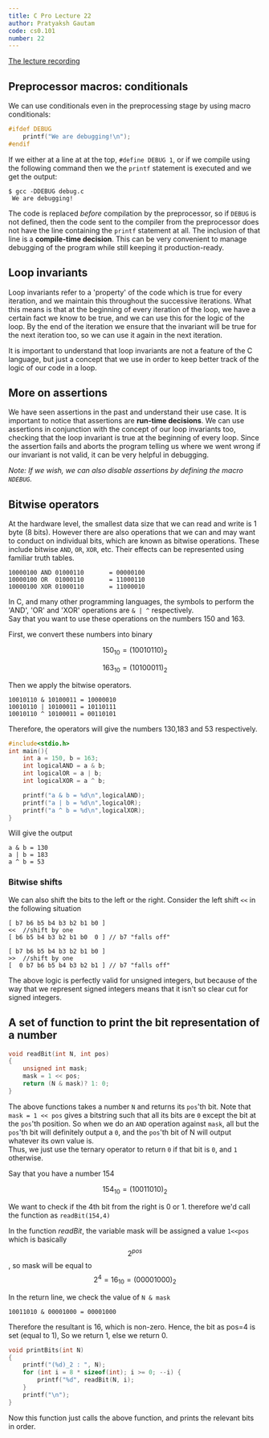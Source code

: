 ```yaml
---
title: C Pro Lecture 22
author: Pratyaksh Gautam
code: cs0.101
number: 22
---
```


[The lecture recording](https://youtu.be/gA8wD9qbDpU)
## Preprocessor macros: conditionals

We can use conditionals even in the preprocessing stage by using macro conditionals:
```c
#ifdef DEBUG
	printf("We are debugging!\n");
#endif
```

If we either at a line at at the top, `#define DEBUG 1`, or if we compile using the following command then we the `printf` statement is executed and we get the output:
```
$ gcc -DDEBUG debug.c
 We are debugging!
 ```

 The code is replaced *before* compilation by the preprocessor, so if `DEBUG` is not defined, then the code sent to the compiler from the preprocessor does not have the line containing the `printf` statement at all.
 The inclusion of that line is a **compile-time decision**.
 This can be very convenient to manage debugging of the program while still keeping it production-ready.

## Loop invariants

Loop invariants refer to a 'property' of the code which is true for every iteration, and we maintain this throughout the successive iterations. What this means is that at the beginning of every iteration of the loop, we have a certain fact we know to be true, and we can use this for the logic of the loop.
By the end of the iteration we ensure that the invariant will be true for the next iteration too, so we can use it again in the next iteration.

It is important to understand that loop invariants are not a feature of the C language, but just a concept that we use in order to keep better track of the logic of our code in a loop.

## More on assertions

We have seen assertions in the past and understand their use case. It is important to notice that assertions are **run-time decisions**.
We can use assertions in conjunction with the concept of our loop invariants too, checking that the loop invariant is true at the beginning of every loop.
Since the assertion fails and aborts the program telling us where we went wrong if our invariant is not valid, it can be very helpful in debugging.

*Note: If we wish, we can also disable assertions by defining the macro `NDEBUG`.*

## Bitwise operators

At the hardware level, the smallest data size that we can read and write is 1 byte (8 bits).
However there are also operations that we can and may want to conduct on individual bits, which are known as bitwise operations.
These include bitwise `AND`, `OR`, `XOR`, etc. Their effects can be represented using familiar truth tables.

```
10000100 AND 01000110		= 00000100
10000100 OR  01000110		= 11000110
10000100 XOR 01000110 		= 11000010
```
In C, and many other programming languages, the symbols to perform the 'AND', 'OR' and 'XOR' operations are ``` & | ^ ``` respectively.  
Say that you want to use these operations on the numbers 150 and 163.  

First, we convert these numbers into binary

$$150_{10} = (10010110)_{2}$$

$$163_{10} = (10100011)_{2}$$

Then we apply the bitwise operators.
```
10010110 & 10100011 = 10000010
10010110 | 10100011 = 10110111
10010110 ^ 10100011 = 00110101
```
Therefore, the operators will give the numbers 130,183 and 53 respectively.  

```c
#include<stdio.h>
int main(){
	int a = 150, b = 163;
	int logicalAND = a & b;
	int logicalOR = a | b;
	int logicalXOR = a ^ b;

	printf("a & b = %d\n",logicalAND);
	printf("a | b = %d\n",logicalOR);
	printf("a ^ b = %d\n",logicalXOR);
}
```
Will give the output
```
a & b = 130
a | b = 183
a ^ b = 53
```
### Bitwise shifts
We can also shift the bits to the left or the right. Consider the left shift `<<` in the following situation
```
[ b7 b6 b5 b4 b3 b2 b1 b0 ]
<<	//shift by one
[ b6 b5 b4 b3 b2 b1 b0  0 ]	// b7 "falls off"

[ b7 b6 b5 b4 b3 b2 b1 b0 ]
>>	//shift by one
[  0 b7 b6 b5 b4 b3 b2 b1 ]	// b7 "falls off"
```

The above logic is perfectly valid for unsigned integers, but because of the way that we represent signed integers means that it isn't so clear cut for signed integers.

## A set of function to print the bit representation of a number

```c
void readBit(int N, int pos)
{
	unsigned int mask;
	mask = 1 << pos;
	return (N & mask)? 1: 0;
}
```
The above functions takes a number `N` and returns its `pos`'th bit.
Note that `mask = 1 << pos` gives a bitstring such that all its bits are `0` except the bit at the `pos`'th position.
So when we do an `AND` operation against `mask`, all but the `pos`'th bit will definitely output a `0`, and the `pos`'th bit of N will output whatever its own value is.  
Thus, we just use the ternary operator to return `0` if that bit is `0`, and `1` otherwise. 

Say that you have a number 154  


$$154_{10} = (10011010)_{2} $$

We want to check if the 4th bit from the right is 0 or 1.
therefore we'd call the function as ```readBit(154,4)```

In the function _readBit_, the variable mask will be assigned a value ```1<<pos```  which is basically $$2^{pos}$$, so mask will be equal to $$2^{4} = 16_{10} = (00001000)_{2}$$

In the return line, we check the value of ``` N & mask ```


```
10011010 & 00001000 = 00001000
```
Therefore the resultant is 16, which is non-zero. Hence, the bit as pos=4 is set (equal to 1), So we return 1, else we return 0.
```c
void printBits(int N)
{
	printf("(%d)_2 : ", N);
	for (int i = 8 * sizeof(int); i >= 0; --i) {
		printf("%d", readBit(N, i);
	}
	printf("\n");
}
```
Now this function just calls the above function, and prints the relevant bits in order.
